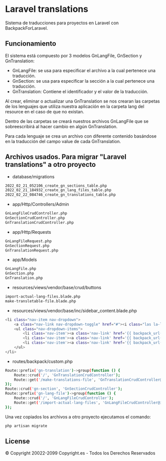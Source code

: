 # Laravel translations
Sistema de traducciones para proyectos en Laravel con BackpackForLaravel.

## Funcionamiento 
El sistema está compuesto por 3 modelos GnLangFile, GnSection y GnTranslation:

- GnLangFile: se usa para especificar el archivo a la cual pertenece una traducción.
- GnSection: se usa para especificar la sección a la cual pertenece una traducción.
- GnTranslation: Contiene el identificador y el valor de la traducción.

Al crear, eliminar o actualizar una GnTranslation se nos crearan las carpetas de los lenguajes que utiliza nuestra aplicación en la carpeta lang 
del resource en el caso de que no existan.

Dentro de las carpetas se creará nuestros archivos GnLangFile que se sobreescribirá al hacer cambio en algún GnTranslation.

Para cada lenguaje se crea un archivo con diferente contenido basándose en la traducción del campo value de cada GnTranslation.

## Archivos usados. Para migrar "Laravel translations" a otro proyecto

- database/migrations
```sh
2022_02_21_052106_create_gn_sections_table.php
2022_02_21_184932_create_gn_lang_files_table.php
2022_02_22_084746_create_gn_translations_table.php
```

- app/Http/Controllers/Admin
```sh
GnLangFileCrudController.php
GnSectionCrudController.php
GnTranslationCrudController.php
```

- app/Http/Requests
```sh
GnLangFileRequest.php
GnSectionRequest.php
GnTranslationRequest.php
```

- app/Models
```sh
GnLangFile.php
GnSection.php
GnTranslation.php
```

- resources/views/vendor/base/crud/buttons
```sh
import-actual-lang-files.blade.php
make-transletable-file.blade.php
```

- resources/views/vendor/base/inc/sidebar_content.blade.php
```sh
<li class="nav-item nav-dropdown">
    <a class="nav-link nav-dropdown-toggle" href="#"><i class="las la-language"></i> Translations</a>
    <ul class="nav-dropdown-items">
        <li class='nav-item'><a class='nav-link' href='{{ backpack_url('gn-lang-file') }}'><i class="lar la-file-alt"></i> Lang Files</a></li>
        <li class='nav-item'><a class='nav-link' href='{{ backpack_url('gn-section') }}'><i class="las la-list"></i> Lang Sections</a></li>
        <li class='nav-item'><a class='nav-link' href='{{ backpack_url('gn-translation') }}'><i class="las la-language"></i> Lang Texts</a></li>
    </ul>
</li>
```

- routes/backpack/custom.php
```sh
Route::prefix('gn-translation')->group(function () {
    Route::crud('/', 'GnTranslationCrudController');
    Route::get('/make-translations-file', 'GnTranslationCrudController@makeTransletableFile');
});
Route::crud('gn-section', 'GnSectionCrudController');
Route::prefix('gn-lang-file')->group(function () {
    Route::crud('/', 'GnLangFileCrudController');
    Route::get('/import-actual-lang-files', 'GnLangFileCrudController@importFiles');
});
```

Una vez copiados los archivos a otro proyecto ejecutamos el comando:
```sh
php artisan migrate
```
## License
© Copyright 20022-2099 Copyright.es - Todos los Derechos Reservados
